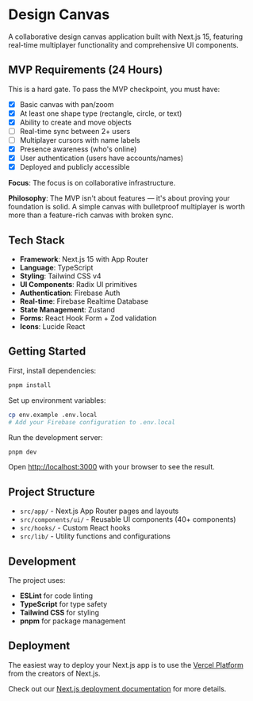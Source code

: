 # Design Canvas

A collaborative design canvas application built with Next.js 15, featuring real-time multiplayer functionality and comprehensive UI components.

## MVP Requirements (24 Hours)

This is a hard gate. To pass the MVP checkpoint, you must have:

- [x] Basic canvas with pan/zoom
- [x] At least one shape type (rectangle, circle, or text)
- [x] Ability to create and move objects
- [ ] Real-time sync between 2+ users
- [ ] Multiplayer cursors with name labels
- [x] Presence awareness (who's online)
- [x] User authentication (users have accounts/names)
- [x] Deployed and publicly accessible

**Focus**: The focus is on collaborative infrastructure.

**Philosophy**: The MVP isn't about features — it's about proving your foundation is solid. A simple canvas with bulletproof multiplayer is worth more than a feature-rich canvas with broken sync.

## Tech Stack

- **Framework**: Next.js 15 with App Router
- **Language**: TypeScript
- **Styling**: Tailwind CSS v4
- **UI Components**: Radix UI primitives
- **Authentication**: Firebase Auth
- **Real-time**: Firebase Realtime Database
- **State Management**: Zustand
- **Forms**: React Hook Form + Zod validation
- **Icons**: Lucide React

## Getting Started

First, install dependencies:

```bash
pnpm install
```

Set up environment variables:

```bash
cp env.example .env.local
# Add your Firebase configuration to .env.local
```

Run the development server:

```bash
pnpm dev
```

Open [http://localhost:3000](http://localhost:3000) with your browser to see the result.

## Project Structure

- `src/app/` - Next.js App Router pages and layouts
- `src/components/ui/` - Reusable UI components (40+ components)
- `src/hooks/` - Custom React hooks
- `src/lib/` - Utility functions and configurations

## Development

The project uses:

- **ESLint** for code linting
- **TypeScript** for type safety
- **Tailwind CSS** for styling
- **pnpm** for package management

## Deployment

The easiest way to deploy your Next.js app is to use the [Vercel Platform](https://vercel.com/new?utm_medium=default-template&filter=next.js&utm_source=create-next-app&utm_campaign=create-next-app-readme) from the creators of Next.js.

Check out our [Next.js deployment documentation](https://nextjs.org/docs/app/building-your-application/deploying) for more details.
